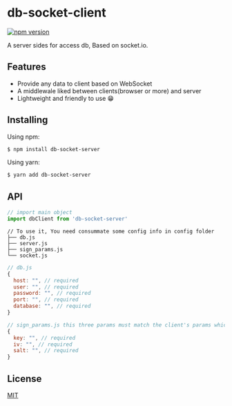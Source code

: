# db-socket-client

[![npm version](https://img.shields.io/npm/v/db-socket-client.svg?style=flat-square)](https://www.npmjs.org/package/db-socket-client)

A server sides for access db, Based on socket.io.

## Features

- Provide any data to client based on WebSocket
- A middlewale liked between clients(browser or more) and server
- Lightweight and friendly to use 😁


## Installing

Using npm:

```bash
$ npm install db-socket-server
```

Using yarn:

```bash
$ yarn add db-socket-server
```

## API

```js
// import main object
import dbClient from 'db-socket-server'
```

```
// To use it, You need consummate some config info in config folder 
├── db.js
├── server.js
├── sign_params.js
└── socket.js
```

```js
// db.js
{
  host: "", // required
  user: "", // required
  password: "", // required
  port: "", // required
  database: "", // required
}
```

```js
// sign_params.js this three params must match the client's params which used for login
{
  key: "", // required
  iv: "", // required
  salt: "", // required
}
```

## License

[MIT](LICENSE)
